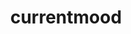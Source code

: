 ---
inv_num: 2016-110
add_credit:
url: 2016-110-currentmood
title: currentmood
year: '2016'
display_year: '2016'
medium: Audio file
dims:
pitch:
ps:
live_url: https://soundcloud.com/coryarcangel/currentmood
youtube:
related_code:
subheading: "(Audio)"
download:
commission:
layout: things-i-made
---